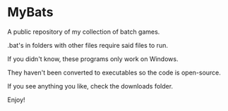 # MyBats
A public repository of my collection of batch games.

.bat's in folders with other files require said files to run.

If you didn't know, these programs only work on Windows.

They haven't been converted to executables so the code is open-source.

If you see anything you like, check the downloads folder.

Enjoy!
